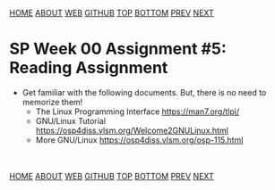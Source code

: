 ---
---
[HOME](index.md)
[ABOUT](README.md)
[WEB](https://osp4diss.vlsm.org/)
[GITHUB](https://github.com/os2xx/osp4diss/)
[TOP](#)
[BOTTOM](#endofpage)
[PREV](S00-04.md)
[NEXT](S00-06.md)

# SP Week 00 Assignment #5: Reading Assignment

* Get familiar with the following documents. But, there is no need to memorize them!
  * The Linux Programming Interface <https://man7.org/tlpi/>
  * GNU/Linux Tutorial <https://osp4diss.vlsm.org/Welcome2GNULinux.html>
  * More GNU/Linux <https://osp4diss.vlsm.org/osp-115.html>

<br id="endofpage"><br>
[HOME](index.md)
[ABOUT](README.md)
[WEB](https://osp4diss.vlsm.org/)
[GITHUB](https://github.com/os2xx/osp4diss)
[TOP](#)
[BOTTOM](#endofpage)
[PREV](A00-04.md)
[NEXT](S00-06.md)
<br>

